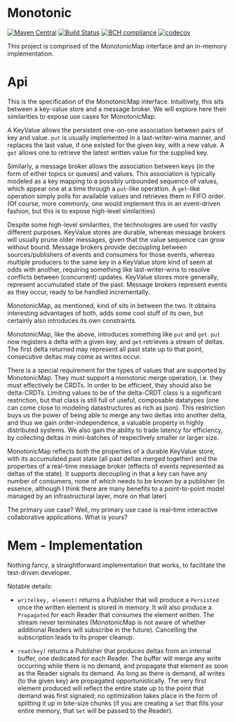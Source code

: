 Monotonic
============

[![Maven Central](https://img.shields.io/maven-central/v/com.github.mboogerd/monotonic-all_2.12.svg)](https://maven-badges.herokuapp.com/maven-central/com.github.mboogerd/monotonic-all_2.12)
[![Build Status](https://api.travis-ci.org/demograph/monotonic.svg)](https://api.travis-ci.org/demograph/monotonic.svg)
[![BCH compliance](https://bettercodehub.com/edge/badge/demograph/monotonic?branch=master)](https://bettercodehub.com/)
[![codecov](https://codecov.io/gh/demograph/monotonic/branch/master/graph/badge.svg)](https://codecov.io/gh/demograph/monotonic)

This project is comprised of the MonotonicMap interface and an
in-memory implementation.

# Api
This is the specification of the MonotonicMap interface. Intuitively,
this sits between a key-value store and a message broker. We will
explore here their similarities to expose use cases for MonotonicMap.

A KeyValue allows the persistent one-on-one association between pairs
of key and value. `put` is usually implemented in a last-writer-wins
manner, and replaces the last value, if one existed for the given key,
with a new value. A `get` allows one to retrieve the latest written
value for the supplied key.

Similarly, a message broker allows the association between keys
(in the form of either topics or queues) and values. This association is
typically modeled as a key mapping to a possibly unbounded sequence of
values, which appear one at a time through a `put`-like operation. A
`get`-like operation simply polls for available values and retrieves
them in FIFO order. (Of course, more commonly, one would implement this
in an event-driven fashion, but this is to expose high-level
similarities)

Despite some high-level similarities, the technologies are used for
vastly different purposes. KeyValue stores are durable, whereas message
brokers will usually prune older messages, given that the value
sequence can grow without bound. Message brokers provide decoupling
between sources/publishers of events and consumers for those events,
whereas multiple producers to the same key in a KeyValue store kind of
seem at odds with another, requiring something like last-writer-wins to
resolve conflicts between (concurrent) updates. KeyValue stores more
generally, represent accumulated state of the past. Message brokers
represent events as they occur, ready to be handled incrementally.

MonotonicMap, as mentioned, kind of sits in between the two. It obtains
interesting advantages of both, adds some cool stuff of its own, but
certainly also introduces its own constraints.

MonotonicMap, like the above, introduces something like `put` and `get`.
`put` now registers a delta with a given key, and `get` retrieves a
stream of deltas. The first delta returned may represent all past state
up to that point, consecutive deltas may come as writes occur.

There is a special requirement for the types of values
that are supported by MonotonicMap. They must support a monotonic
merge operation, i.e. they must effectively be CRDTs. In order to be
efficient, they should also be delta-CRDTs. Limiting values to be of the
delta-CRDT class is a significant restriction, but that class is still
full of useful, composable datatypes (one can come close to modeling
datastructures as rich as json). This restriction buys us the power of
being able to merge any two deltas into another delta, and thus we gain
order-independence, a valuable property in highly distributed systems.
We also gain the ability to trade latency for efficiency, by collecting
deltas in mini-batches of respectively smaller or larger size.

MonotonicMap reflects both the properties of a durable KeyValue store,
with its accumulated past state (all past deltas merged together) and
the properties of a real-time message broker (effects of events
represented as deltas of the state). It supports decoupling in that
a key can have any number of consumers, none of which needs to be known
by a publisher (in essence, although I think there are many benefits to
a point-to-point model managed by an infrastructural layer, more on that
later)

The primary use case? Well, my primary use case is real-time interactive
collaborative applications. What is yours?

# Mem - Implementation
Nothing fancy, a straightforward implementation that works, to
facilitate the test-driven developer.

Notable details:

- `write(key, element)` returns a Publisher that will produce a `Persisted` once the
written element is stored in memory. It will also produce a `Propagated`
for each Reader that consumes the element written. The stream never
terminates (MonotonicMap is not aware of whether additional Readers will
subscribe in the future). Cancelling the subscription leads to its
proper cleanup.

- `read(key)` returns a Publisher that produces deltas from an internal
buffer, one dedicated for each Reader. The buffer will merge any write
occurring while there is no demand, and propagate that element as soon
as the Reader signals its demand. As long as there is demand, all writes
(to the given key) are propagated opportunistically. The very first
element produced will reflect the entire state up to the point that
demand was first signaled; no optimization takes place in the form of
splitting it up in bite-size chunks (if you are creating a `Set` that
fills your entire memory, that `Set` will be passed to the Reader).

